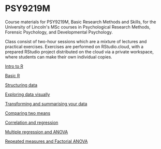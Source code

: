 # PSY9219M
Course materials for PSY9219M, Basic Research Methods and Skills, for the University of Lincoln's MSc courses in Psychological Research Methods, Forensic Psychology, and Developmental Psychology.

Class consist of two-hour sessions which are a mixture of lectures and practical exercises. Exercises are performed on RStudio.cloud, with a prepared RStudio project distributed on the cloud via a private workspace, where students can make their own individual copies.


[Intro to R](01-intro_xar.html)

[Basic R](02-Basic_R.html)

[Structuring data](03-More-on-Data.html)

[Exploring data visually](04-plotting.html)

[Transforming and summarising your data](05-descriptives.html)

[Comparing two means](06-NHST-two-means.html)

[Correlation and regression](07-Correlation-Regression.html)

[Multiple regression and ANOVA](08-Multi-Regression-ANOVA.html)

[Repeated measures and Factorial ANOVA](09-Repeated-and-Factorial-ANOVA.html)

